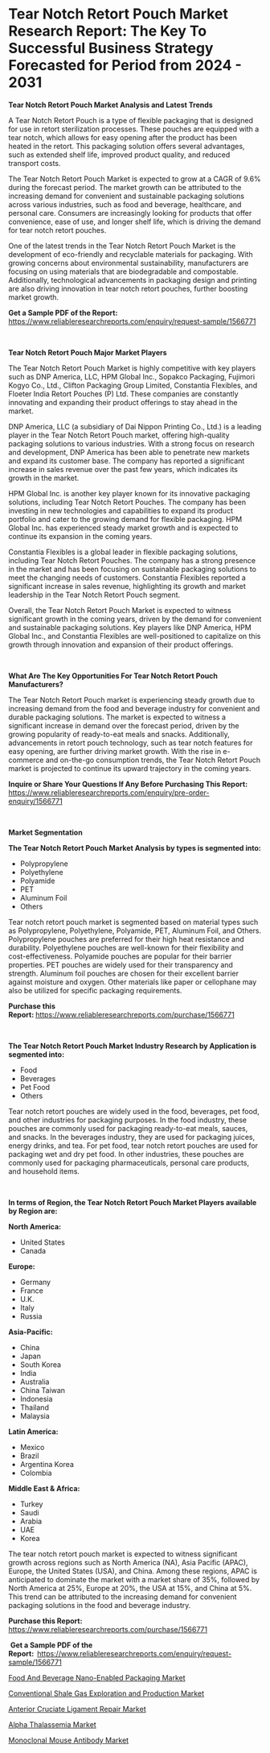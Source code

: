 <p><h1>Tear Notch Retort Pouch Market Research Report: The Key To Successful Business Strategy Forecasted for Period from 2024 - 2031</h1></p><p><strong>Tear Notch Retort Pouch Market Analysis and Latest Trends</strong></p>
<p><p>A Tear Notch Retort Pouch is a type of flexible packaging that is designed for use in retort sterilization processes. These pouches are equipped with a tear notch, which allows for easy opening after the product has been heated in the retort. This packaging solution offers several advantages, such as extended shelf life, improved product quality, and reduced transport costs.</p><p>The Tear Notch Retort Pouch Market is expected to grow at a CAGR of 9.6% during the forecast period. The market growth can be attributed to the increasing demand for convenient and sustainable packaging solutions across various industries, such as food and beverage, healthcare, and personal care. Consumers are increasingly looking for products that offer convenience, ease of use, and longer shelf life, which is driving the demand for tear notch retort pouches.</p><p>One of the latest trends in the Tear Notch Retort Pouch Market is the development of eco-friendly and recyclable materials for packaging. With growing concerns about environmental sustainability, manufacturers are focusing on using materials that are biodegradable and compostable. Additionally, technological advancements in packaging design and printing are also driving innovation in tear notch retort pouches, further boosting market growth.</p></p>
<p><strong>Get a Sample PDF of the Report:&nbsp;</strong> <a href="https://www.reliableresearchreports.com/enquiry/request-sample/1566771">https://www.reliableresearchreports.com/enquiry/request-sample/1566771</a></p>
<p>&nbsp;</p>
<p><strong>Tear Notch Retort Pouch Major Market Players</strong></p>
<p><p>The Tear Notch Retort Pouch Market is highly competitive with key players such as DNP America, LLC, HPM Global Inc., Sopakco Packaging, Fujimori Kogyo Co., Ltd., Clifton Packaging Group Limited, Constantia Flexibles, and Floeter India Retort Pouches (P) Ltd. These companies are constantly innovating and expanding their product offerings to stay ahead in the market.</p><p>DNP America, LLC (a subsidiary of Dai Nippon Printing Co., Ltd.) is a leading player in the Tear Notch Retort Pouch market, offering high-quality packaging solutions to various industries. With a strong focus on research and development, DNP America has been able to penetrate new markets and expand its customer base. The company has reported a significant increase in sales revenue over the past few years, which indicates its growth in the market.</p><p>HPM Global Inc. is another key player known for its innovative packaging solutions, including Tear Notch Retort Pouches. The company has been investing in new technologies and capabilities to expand its product portfolio and cater to the growing demand for flexible packaging. HPM Global Inc. has experienced steady market growth and is expected to continue its expansion in the coming years.</p><p>Constantia Flexibles is a global leader in flexible packaging solutions, including Tear Notch Retort Pouches. The company has a strong presence in the market and has been focusing on sustainable packaging solutions to meet the changing needs of customers. Constantia Flexibles reported a significant increase in sales revenue, highlighting its growth and market leadership in the Tear Notch Retort Pouch segment.</p><p>Overall, the Tear Notch Retort Pouch Market is expected to witness significant growth in the coming years, driven by the demand for convenient and sustainable packaging solutions. Key players like DNP America, HPM Global Inc., and Constantia Flexibles are well-positioned to capitalize on this growth through innovation and expansion of their product offerings.</p></p>
<p>&nbsp;</p>
<p><strong>What Are The Key Opportunities For Tear Notch Retort Pouch Manufacturers?</strong></p>
<p><p>The Tear Notch Retort Pouch market is experiencing steady growth due to increasing demand from the food and beverage industry for convenient and durable packaging solutions. The market is expected to witness a significant increase in demand over the forecast period, driven by the growing popularity of ready-to-eat meals and snacks. Additionally, advancements in retort pouch technology, such as tear notch features for easy opening, are further driving market growth. With the rise in e-commerce and on-the-go consumption trends, the Tear Notch Retort Pouch market is projected to continue its upward trajectory in the coming years.</p></p>
<p><strong>Inquire or Share Your Questions If Any Before Purchasing This Report:</strong> <a href="https://www.reliableresearchreports.com/enquiry/pre-order-enquiry/1566771">https://www.reliableresearchreports.com/enquiry/pre-order-enquiry/1566771</a></p>
<p>&nbsp;</p>
<p><strong>Market Segmentation</strong></p>
<p><strong>The Tear Notch Retort Pouch Market Analysis by types is segmented into:</strong></p>
<p><ul><li>Polypropylene</li><li>Polyethylene</li><li>Polyamide</li><li>PET</li><li>Aluminum Foil</li><li>Others</li></ul></p>
<p><p>Tear notch retort pouch market is segmented based on material types such as Polypropylene, Polyethylene, Polyamide, PET, Aluminum Foil, and Others. Polypropylene pouches are preferred for their high heat resistance and durability. Polyethylene pouches are well-known for their flexibility and cost-effectiveness. Polyamide pouches are popular for their barrier properties. PET pouches are widely used for their transparency and strength. Aluminum foil pouches are chosen for their excellent barrier against moisture and oxygen. Other materials like paper or cellophane may also be utilized for specific packaging requirements.</p></p>
<p><strong>Purchase this Report:&nbsp;</strong><a href="https://www.reliableresearchreports.com/purchase/1566771">https://www.reliableresearchreports.com/purchase/1566771</a></p>
<p>&nbsp;</p>
<p><strong>The Tear Notch Retort Pouch Market Industry Research by Application is segmented into:</strong></p>
<p><ul><li>Food</li><li>Beverages</li><li>Pet Food</li><li>Others</li></ul></p>
<p><p>Tear notch retort pouches are widely used in the food, beverages, pet food, and other industries for packaging purposes. In the food industry, these pouches are commonly used for packaging ready-to-eat meals, sauces, and snacks. In the beverages industry, they are used for packaging juices, energy drinks, and tea. For pet food, tear notch retort pouches are used for packaging wet and dry pet food. In other industries, these pouches are commonly used for packaging pharmaceuticals, personal care products, and household items.</p></p>
<p>&nbsp;</p>
<p><strong>In terms of Region, the Tear Notch Retort Pouch Market Players available by Region are:</strong></p>
<p>
    <p> <strong> North America: </strong>
        <ul>
            <li>United States</li>
            <li>Canada</li>
        </ul>
        </p> 
    <p> <strong> Europe: </strong>
        <ul>
            <li>Germany</li>
            <li>France</li>
            <li>U.K.</li>
            <li>Italy</li>
            <li>Russia</li>
        </ul>
        </p> 
    <p> <strong> Asia-Pacific: </strong>
        <ul>
            <li>China</li>
            <li>Japan</li>
            <li>South Korea</li>
            <li>India</li>
            <li>Australia</li>
            <li>China Taiwan</li>
            <li>Indonesia</li>
            <li>Thailand</li>
            <li>Malaysia</li>
        </ul>
        </p> 
    <p> <strong> Latin America: </strong>
        <ul>
            <li>Mexico</li>
            <li>Brazil</li>
            <li>Argentina Korea</li>
            <li>Colombia</li>
        </ul>
        </p> 
    <p> <strong> Middle East & Africa: </strong>
        <ul>
            <li>Turkey</li>
            <li>Saudi</li>
            <li>Arabia</li>
            <li>UAE</li>
            <li>Korea</li>
        </ul>
    </p>
    </p>
<p><p>The tear notch retort pouch market is expected to witness significant growth across regions such as North America (NA), Asia Pacific (APAC), Europe, the United States (USA), and China. Among these regions, APAC is anticipated to dominate the market with a market share of 35%, followed by North America at 25%, Europe at 20%, the USA at 15%, and China at 5%. This trend can be attributed to the increasing demand for convenient packaging solutions in the food and beverage industry.</p></p>
<p><strong>Purchase this Report: </strong><a href="https://www.reliableresearchreports.com/purchase/1566771">https://www.reliableresearchreports.com/purchase/1566771</a></p>
<p>&nbsp;<strong>Get a Sample PDF of the Report:&nbsp;&nbsp;</strong><a href="https://www.reliableresearchreports.com/enquiry/request-sample/1566771">https://www.reliableresearchreports.com/enquiry/request-sample/1566771</a></p>
<p><strong></strong></p>
<p><p><a href="https://github.com/markusgodoy/Market-Research-Report-List-1/blob/main/food-and-beverage-nano-enabled-packaging-market.md">Food And Beverage Nano-Enabled Packaging Market</a></p><p><a href="https://github.com/luckyshygirl/Market-Research-Report-List-3/blob/main/conventional-shale-gas-exploration-and-production-market.md">Conventional Shale Gas Exploration and Production Market</a></p><p><a href="https://medium.com/@lisasanchez1968/anterior-cruciate-ligament-repair-market-size-cagr-trends-2024-2030-ab41640599ea">Anterior Cruciate Ligament Repair Market</a></p><p><a href="https://medium.com/@entelabrahimi1961/alpha-thalassemia-market-report-reveals-the-latest-trends-and-growth-opportunities-of-this-market-3200cd606fa0">Alpha Thalassemia Market</a></p><p><a href="https://medium.com/@lisasanchez1968/analyzing-monoclonal-mouse-antibody-market-global-industry-perspective-and-forecast-2024-to-2031-60872c33f779">Monoclonal Mouse Antibody Market</a></p></p>